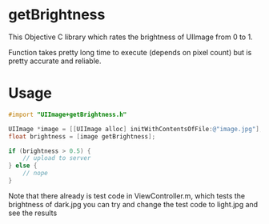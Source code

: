# getBrightness
This Objective C library which rates the brightness of UIImage from 0 to 1.

Function takes pretty long time to execute (depends on pixel count) but is pretty accurate and reliable.


# Usage
```objective-c
#import "UIImage+getBrightness.h"

UIImage *image = [[UIImage alloc] initWithContentsOfFile:@"image.jpg"];
float brightness = [image getBrightness];

if (brightness > 0.5) {
    // upload to server
} else {
    // nope
}
```

Note that there already is test code in ViewController.m, which tests the brightness of dark.jpg
you can try and change the test code to light.jpg and see the results
